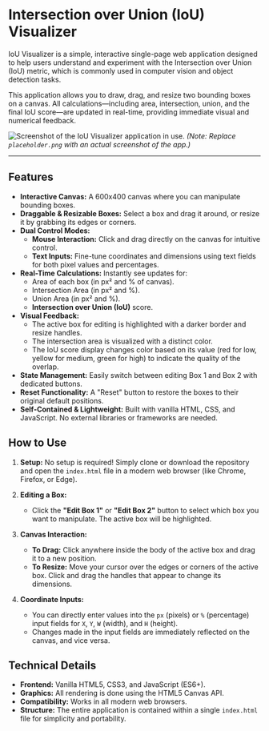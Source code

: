 # Intersection over Union (IoU) Visualizer

IoU Visualizer is a simple, interactive single-page web application designed to help users understand and experiment with the Intersection over Union (IoU) metric, which is commonly used in computer vision and object detection tasks.

This application allows you to draw, drag, and resize two bounding boxes on a canvas. All calculations—including area, intersection, union, and the final IoU score—are updated in real-time, providing immediate visual and numerical feedback.

![Screenshot of the IoU Visualizer application in use.](placeholder.png)
*(Note: Replace `placeholder.png` with an actual screenshot of the app.)*

---

## Features

- **Interactive Canvas:** A 600x400 canvas where you can manipulate bounding boxes.
- **Draggable & Resizable Boxes:** Select a box and drag it around, or resize it by grabbing its edges or corners.
- **Dual Control Modes:**
    - **Mouse Interaction:** Click and drag directly on the canvas for intuitive control.
    - **Text Inputs:** Fine-tune coordinates and dimensions using text fields for both pixel values and percentages.
- **Real-Time Calculations:** Instantly see updates for:
    - Area of each box (in px² and % of canvas).
    - Intersection Area (in px² and %).
    - Union Area (in px² and %).
    - **Intersection over Union (IoU)** score.
- **Visual Feedback:**
    - The active box for editing is highlighted with a darker border and resize handles.
    - The intersection area is visualized with a distinct color.
    - The IoU score display changes color based on its value (red for low, yellow for medium, green for high) to indicate the quality of the overlap.
- **State Management:** Easily switch between editing Box 1 and Box 2 with dedicated buttons.
- **Reset Functionality:** A "Reset" button to restore the boxes to their original default positions.
- **Self-Contained & Lightweight:** Built with vanilla HTML, CSS, and JavaScript. No external libraries or frameworks are needed.

## How to Use

1.  **Setup:** No setup is required! Simply clone or download the repository and open the `index.html` file in a modern web browser (like Chrome, Firefox, or Edge).

2.  **Editing a Box:**
    - Click the **"Edit Box 1"** or **"Edit Box 2"** button to select which box you want to manipulate. The active box will be highlighted.

3.  **Canvas Interaction:**
    - **To Drag:** Click anywhere inside the body of the active box and drag it to a new position.
    - **To Resize:** Move your cursor over the edges or corners of the active box. Click and drag the handles that appear to change its dimensions.

4.  **Coordinate Inputs:**
    - You can directly enter values into the `px` (pixels) or `%` (percentage) input fields for `X`, `Y`, `W` (width), and `H` (height).
    - Changes made in the input fields are immediately reflected on the canvas, and vice versa.

## Technical Details

- **Frontend:** Vanilla HTML5, CSS3, and JavaScript (ES6+).
- **Graphics:** All rendering is done using the HTML5 Canvas API.
- **Compatibility:** Works in all modern web browsers.
- **Structure:** The entire application is contained within a single `index.html` file for simplicity and portability.
